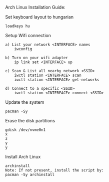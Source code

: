 Arch Linux Installation Guide:

Set keyboard layout to hungarian

	loadkeys hu
    
Setup Wifi connection

 	a) List your network <INTERFACE> names
		iwconfig
	
	b) Turn on your wifi adapter 
		ip link set <INTERFACE> up
		
	c) Scan & List all nearby network <SSID>
		iwctl station <INTERFACE> scan
		iwctl station <INTERFACE> get-networks
	
	d) Connect to a specific <SSID>
		iwctl station <INTERFACE> connect <SSID>
      
Update the system
	
	pacman -Sy
    
Erase the disk partitions
	
 	gdisk /dev/nvme0n1
	x
	z
	y
	y

Install Arch Linux

    archinstall
    Note: If not present, install the script by:
    pacman -Sy archinstall

    
